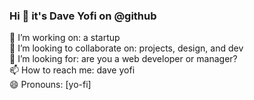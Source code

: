 ### Hi 👋 it's Dave Yofi on @github
  
🔭 I’m working on: a startup  
👯 I’m looking to collaborate on: projects, design, and dev  
🤔 I’m looking for: are you a web developer or manager?  
📫 How to reach me: dave yofi  
😄 Pronouns: [yo-fi]
